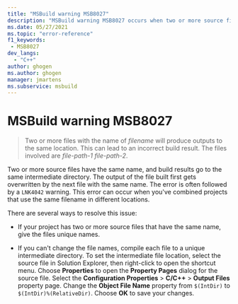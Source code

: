 ```yaml
---
title: "MSBuild warning MSB8027"
description: "MSBuild warning MSB8027 occurs when two or more source files in your project have the same name."
ms.date: 05/27/2021
ms.topic: "error-reference"
f1_keywords:
 - MSB8027
dev_langs:
  - "C++"
author: ghogen
ms.author: ghogen
manager: jmartens
ms.subservice: msbuild
---
```

# MSBuild warning MSB8027

> Two or more files with the name of *filename* will produce outputs to the same location. This can lead to an incorrect build result. The files involved are *file-path-1* *file-path-2*.

Two or more source files have the same name, and build results go to the same intermediate directory. The output of the file built first gets overwritten by the next file with the same name. The error is often followed by a `LNK4042` warning. This error can occur when you've combined projects that use the same filename in different locations.

There are several ways to resolve this issue:

- If your project has two or more source files that have the same name, give the files unique names.

- If you can't change the file names, compile each file to a unique intermediate directory. To set the intermediate file location, select the source file in Solution Explorer, then right-click to open the shortcut menu. Choose **Properties** to open the **Property Pages** dialog for the source file. Select the **Configuration Properties** > **C/C++** > **Output Files** property page. Change the **Object File Name** property from `$(IntDir)` to `$(IntDir)%(RelativeDir)`. Choose **OK** to save your changes. 
